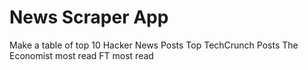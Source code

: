 # News Scraper App

Make a table of top 10 Hacker News Posts
Top TechCrunch Posts
The Economist most read
FT most read
